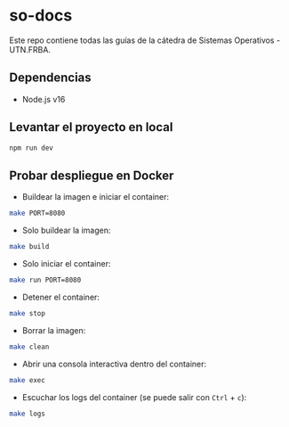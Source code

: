 # so-docs

Este repo contiene todas las guías de la cátedra de Sistemas Operativos - UTN.FRBA.

## Dependencias

- Node.js v16

## Levantar el proyecto en local

```bash
npm run dev
```

## Probar despliegue en Docker

- Buildear la imagen e iniciar el container:

```bash
make PORT=8080
```

- Solo buildear la imagen:

```bash
make build
```

- Solo iniciar el container:

```bash
make run PORT=8080
```
- Detener el container:

```bash
make stop
```

- Borrar la imagen:

```bash
make clean
```

- Abrir una consola interactiva dentro del container:

```bash
make exec
```

- Escuchar los logs del container (se puede salir con `Ctrl` + `c`):

```bash
make logs
```

